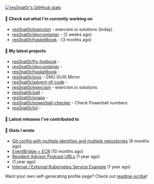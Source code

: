 [![res0nat0r's GitHhub stats](https://github-readme-stats.vercel.app/api?username=res0nat0r&count_private=true&show_icons=true)](https://github.com/anuraghazra/github-readme-stats)

#### 👷 Check out what I'm currently working on

- [res0nat0r/exercism](https://github.com/res0nat0r/exercism) - exercism.io solutions (today)
- [res0nat0r/devcontainer](https://github.com/res0nat0r/devcontainer) -  (2 weeks ago)
- [res0nat0r/haskellbook](https://github.com/res0nat0r/haskellbook) -  (3 months ago)

#### 🌱 My latest projects

- [res0nat0r/fly-livebook](https://github.com/res0nat0r/fly-livebook) - 
- [res0nat0r/devcontainer](https://github.com/res0nat0r/devcontainer) - 
- [res0nat0r/haskellbook](https://github.com/res0nat0r/haskellbook) - 
- [res0nat0r/guix](https://github.com/res0nat0r/guix) - GNU GUIX Mirror
- [res0nat0r/advent-of-code](https://github.com/res0nat0r/advent-of-code) - 
- [res0nat0r/exercism](https://github.com/res0nat0r/exercism) - exercism.io solutions
- [res0nat0r/salt](https://github.com/res0nat0r/salt) - 
- [res0nat0r/snaps](https://github.com/res0nat0r/snaps) - 
- [res0nat0r/powerball-checker](https://github.com/res0nat0r/powerball-checker) - Check Powerball numbers
- [res0nat0r/lol](https://github.com/res0nat0r/lol) - 

#### 🔭 Latest releases I've contributed to


#### 📓 Gists I wrote

- [Git config with multiple identities and multiple repositories](https://gist.github.com/576d223206ef057cde52ef180f73cedd) (8 months ago)
- [EventBridge &#43; ECR](https://gist.github.com/2199102ab9a297d84bc1976d505c689b) (10 months ago)
- [Resident Advisor Podcast URLs](https://gist.github.com/0fea0f18791d86d997505eac6f634267) (1 year ago)
- [](https://gist.github.com/4e0213769c92dda9b5b3a61e45fb6edb) (1 year ago)
- [Internal / External Kubernetes Service Example](https://gist.github.com/fb675bb79fe8f769f7c3762254dac270) (1 year ago)

Want your own self-generating profile page? Check out [readme-scribe](https://github.com/muesli/readme-scribe)!
